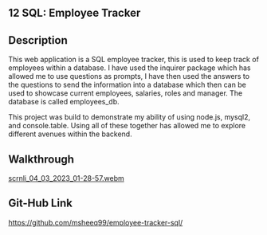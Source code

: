 ## 12 SQL: Employee Tracker

## Description

This web application is a SQL employee tracker, this is used to keep track of employees within a database. I have used the inquirer package which has allowed me to use questions as prompts, I have then used the answers to the questions to send the information into a database which then can be used to showcase current employees, salaries, roles and manager. The database is called employees_db.

This project was build to demonstrate my ability of using node.js, mysql2, and console.table. Using all of these together has allowed me to explore different avenues within the backend.

## Walkthrough 
[scrnli_04_03_2023_01-28-57.webm](https://user-images.githubusercontent.com/113865888/222868306-c85989c4-ceae-4082-9d4a-8cc817b907fc.webm)


## Git-Hub Link
https://github.com/msheeq99/employee-tracker-sql/

